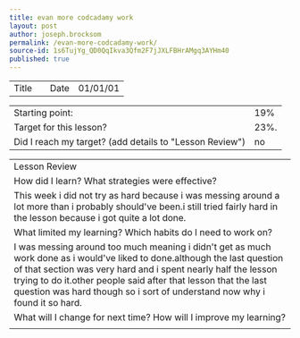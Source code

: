 ```yaml
---
title: evan more codcadamy work
layout: post
author: joseph.brocksom
permalink: /evan-more-codcadamy-work/
source-id: 1s6TujYg_QD0QqIkva3Qfm2F7jJXLFBHrAMgq3AYHm40
published: true
---
```

<table>
  <tr>
    <td>Title</td>
    <td></td>
    <td>Date</td>
    <td>01/01/01</td>
  </tr>
</table>


<table>
  <tr>
    <td>Starting point:</td>
    <td>19%</td>
  </tr>
  <tr>
    <td>Target for this lesson?</td>
    <td>23%.</td>
  </tr>
  <tr>
    <td>Did I reach my target? 
(add details to "Lesson Review")</td>
    <td> no</td>
  </tr>
</table>


<table>
  <tr>
    <td>Lesson Review</td>
  </tr>
  <tr>
    <td>How did I learn? What strategies were effective? </td>
  </tr>
  <tr>
    <td>This week i did not try as hard because i was messing around a lot more than i probably should've been.i still tried fairly hard in the lesson because i got quite a lot done.</td>
  </tr>
  <tr>
    <td>What limited my learning? Which habits do I need to work on? </td>
  </tr>
  <tr>
    <td>I was messing around too much meaning i didn't get as much work done as i would've liked to done.although the last question of that section was very hard and i spent nearly half the lesson trying to do it.other people said after that lesson that the last question was hard though so i sort of understand now why i found it so hard.</td>
  </tr>
  <tr>
    <td>What will I change for next time? How will I improve my learning?</td>
  </tr>
  <tr>
    <td></td>
  </tr>
</table>



